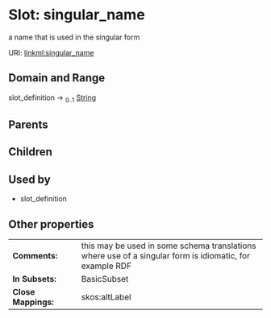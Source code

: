 
# Slot: singular_name


a name that is used in the singular form

URI: [linkml:singular_name](https://w3id.org/linkml/singular_name)


## Domain and Range

slot_definition &#8594;  <sub>0..1</sub> [String](types/String.md)

## Parents


## Children


## Used by

 * slot_definition

## Other properties

|  |  |  |
| --- | --- | --- |
| **Comments:** | | this may be used in some schema translations where use of a singular form is idiomatic, for example RDF |
| **In Subsets:** | | BasicSubset |
| **Close Mappings:** | | skos:altLabel |

